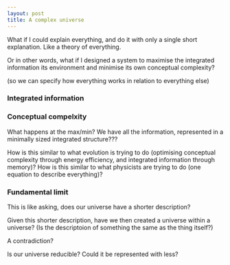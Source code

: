 ```yaml
---
layout: post
title: A complex universe
---
```


What if I could explain everything, and do it with only a single short explanation. Like a theory of everything.

Or in other words, what if I designed a system to maximise the integrated information its environment and minimise its own conceptual complexity? 

(so we can specify how everything works in relation to everything else) 

### Integrated information



### Conceptual compelxity



What happens at the max/min? We have all the information, represented in a minimally sized integrated structure???

How is this similar to what evolution is trying to do (optimising conceptual complexity through energy efficiency, and integrated information through memory)? How is this similar to what physicists are trying to do (one equation to describe everything)?

### Fundamental limit

This is like asking, does our universe have a shorter description? 

Given this shorter description, have we then created a universe within a universe? (Is the descriptoion of something the same as the thing itself?)

A contradiction?

Is our universe reducible? Could it be represented with less?